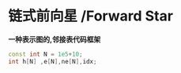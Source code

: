 # 链式前向星 /Forward Star
**一种表示图的,邻接表代码框架**


```cpp
const int N = 1e5+10;
int h[N] ,e[N],ne[N],idx;
```


